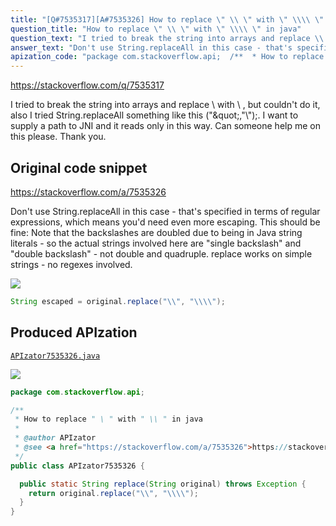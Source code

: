 ```yaml
---
title: "[Q#7535317][A#7535326] How to replace \" \\ \" with \" \\\\ \" in java"
question_title: "How to replace \" \\ \" with \" \\\\ \" in java"
question_text: "I tried to break the string into arrays and replace \\ with \\\\ , but couldn't do it, also I tried String.replaceAll something like this (\"\\\",\"\\\\\");.  I want to supply a path to JNI and it reads only in this way. Can someone help me on this please. Thank you."
answer_text: "Don't use String.replaceAll in this case - that's specified in terms of regular expressions, which means you'd need even more escaping. This should be fine: Note that the backslashes are doubled due to being in Java string literals - so the actual strings involved here are \"single backslash\" and \"double backslash\" - not double and quadruple. replace works on simple strings - no regexes involved."
apization_code: "package com.stackoverflow.api;  /**  * How to replace \" \\ \" with \" \\\\ \" in java  *  * @author APIzator  * @see <a href=\"https://stackoverflow.com/a/7535326\">https://stackoverflow.com/a/7535326</a>  */ public class APIzator7535326 {    public static String replace(String original) throws Exception {     return original.replace(\"\\\\\", \"\\\\\\\\\");   } }"
---
```


https://stackoverflow.com/q/7535317

I tried to break the string into arrays and replace \ with \\ , but couldn&#x27;t do it, also I tried String.replaceAll something like this (&quot;\&quot;,&quot;\\&quot;);.  I want to supply a path to JNI and it reads only in this way. Can someone help me on this please. Thank you.



## Original code snippet

https://stackoverflow.com/a/7535326

Don&#x27;t use String.replaceAll in this case - that&#x27;s specified in terms of regular expressions, which means you&#x27;d need even more escaping. This should be fine:
Note that the backslashes are doubled due to being in Java string literals - so the actual strings involved here are &quot;single backslash&quot; and &quot;double backslash&quot; - not double and quadruple.
replace works on simple strings - no regexes involved.

<div class="code-logo"><img src="/stackoverflow.png" /></div>

```java
String escaped = original.replace("\\", "\\\\");
```

## Produced APIzation

[`APIzator7535326.java`](https://github.com/pasqualesalza/apization/raw/main/data/search/APIzator7535326.java)

<div class="code-logo"><img src="/apizator.png" /></div>

```java
package com.stackoverflow.api;

/**
 * How to replace " \ " with " \\ " in java
 *
 * @author APIzator
 * @see <a href="https://stackoverflow.com/a/7535326">https://stackoverflow.com/a/7535326</a>
 */
public class APIzator7535326 {

  public static String replace(String original) throws Exception {
    return original.replace("\\", "\\\\");
  }
}

```